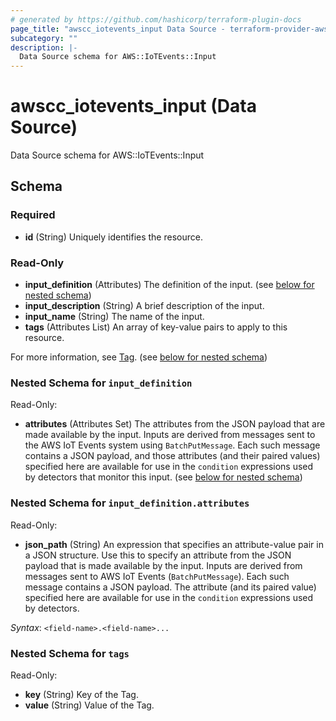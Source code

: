 ```yaml
---
# generated by https://github.com/hashicorp/terraform-plugin-docs
page_title: "awscc_iotevents_input Data Source - terraform-provider-awscc"
subcategory: ""
description: |-
  Data Source schema for AWS::IoTEvents::Input
---
```


# awscc_iotevents_input (Data Source)

Data Source schema for AWS::IoTEvents::Input



<!-- schema generated by tfplugindocs -->
## Schema

### Required

- **id** (String) Uniquely identifies the resource.

### Read-Only

- **input_definition** (Attributes) The definition of the input. (see [below for nested schema](#nestedatt--input_definition))
- **input_description** (String) A brief description of the input.
- **input_name** (String) The name of the input.
- **tags** (Attributes List) An array of key-value pairs to apply to this resource.

For more information, see [Tag](https://docs.aws.amazon.com/AWSCloudFormation/latest/UserGuide/aws-properties-resource-tags.html). (see [below for nested schema](#nestedatt--tags))

<a id="nestedatt--input_definition"></a>
### Nested Schema for `input_definition`

Read-Only:

- **attributes** (Attributes Set) The attributes from the JSON payload that are made available by the input. Inputs are derived from messages sent to the AWS IoT Events system using `BatchPutMessage`. Each such message contains a JSON payload, and those attributes (and their paired values) specified here are available for use in the `condition` expressions used by detectors that monitor this input. (see [below for nested schema](#nestedatt--input_definition--attributes))

<a id="nestedatt--input_definition--attributes"></a>
### Nested Schema for `input_definition.attributes`

Read-Only:

- **json_path** (String) An expression that specifies an attribute-value pair in a JSON structure. Use this to specify an attribute from the JSON payload that is made available by the input. Inputs are derived from messages sent to AWS IoT Events (`BatchPutMessage`). Each such message contains a JSON payload. The attribute (and its paired value) specified here are available for use in the `condition` expressions used by detectors.

_Syntax_: `<field-name>.<field-name>...`



<a id="nestedatt--tags"></a>
### Nested Schema for `tags`

Read-Only:

- **key** (String) Key of the Tag.
- **value** (String) Value of the Tag.


